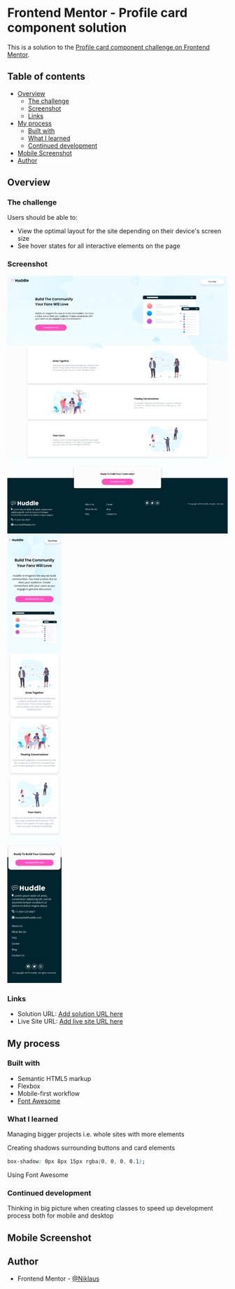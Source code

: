 # Frontend Mentor - Profile card component solution

This is a solution to the [Profile card component challenge on Frontend Mentor](https://www.frontendmentor.io/challenges/profile-card-component-cfArpWshJ).

## Table of contents

- [Overview](#overview)
  - [The challenge](#the-challenge)
  - [Screenshot](#screenshot)
  - [Links](#links)
- [My process](#my-process)
  - [Built with](#built-with)
  - [What I learned](#what-i-learned)
  - [Continued development](#continued-development)
- [Mobile Screenshot](#mobile-screenshot)
- [Author](#author)

## Overview

### The challenge

Users should be able to:

- View the optimal layout for the site depending on their device's screen size
- See hover states for all interactive elements on the page

### Screenshot

![](./screenshot-d.jpg)
![](./screenshot-m.jpg)

### Links

- Solution URL: [Add solution URL here](https://your-solution-url.com)
- Live Site URL: [Add live site URL here](https://your-live-site-url.com)

## My process

### Built with

- Semantic HTML5 markup
- Flexbox
- Mobile-first workflow
- [Font Awesome](https://fontawesome.com/)

### What I learned

Managing bigger projects i.e. whole sites with more elements

Creating shadows surrounding buttons and card elements
```css
box-shadow: 0px 8px 15px rgba(0, 0, 0, 0.1);
```
Using Font Awesome 


### Continued development

Thinking in big picture when creating classes to speed up development process both for mobile and desktop

## Mobile Screenshot

## Author

- Frontend Mentor - [@Niklaus](https://www.frontendmentor.io/profile/NiklausRupail)